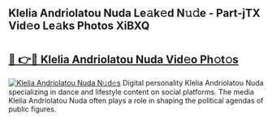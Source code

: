 ## Klelia Andriolatou Nuda Le𝚊k𝚎d N𝚞𝚍e - Part-jTX Vid𝚎o Le𝚊ks Photos XiBXQ

# <h2><a href="http://fbbu4o.evod.top/?m=Klelia+Andriolatou+Nuda">🔗 👉🔴 Klelia Andriolatou Nuda Vid𝚎o Ph𝚘t𝚘s</a></h2>

[![Klelia Andriolatou Nuda N𝚞d𝚎s](https://i.imgur.com/8V9OHl7.gif)](http://fbbu4o.evod.top/?m=Klelia+Andriolatou+Nuda)
Digital personality Klelia Andriolatou Nuda specializing in dance and lifestyle content on social platforms. The media Klelia Andriolatou Nuda often plays a role in shaping the political agendas of public figures. 
